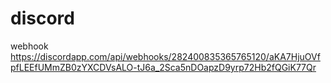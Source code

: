 # discord
webhook
https://discordapp.com/api/webhooks/282400835365765120/aKA7HjuOVfpfLEEfUMmZB0zYXCDVsALO-tJ6a_2Sca5nDOapzD9yrp72Hb2fQGiK77Qr
